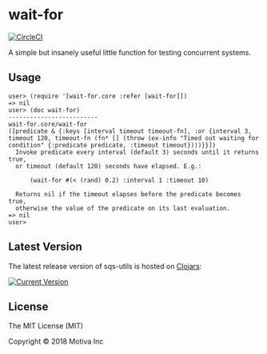 # wait-for

[![CircleCI](https://circleci.com/gh/Motiva-AI/wait-for.svg?style=svg)](https://circleci.com/gh/Motiva-AI/wait-for)

A simple but insanely useful little function for testing concurrent systems.

## Usage

```
user> (require '[wait-for.core :refer [wait-for]])
=> nil
user> (doc wait-for)
-------------------------
wait-for.core/wait-for
([predicate & {:keys [interval timeout timeout-fn], :or {interval 3, timeout 120, timeout-fn (fn* [] (throw (ex-info "Timed out waiting for condition" {:predicate predicate, :timeout timeout})))}}])
  Invoke predicate every interval (default 3) seconds until it returns true,
  or timeout (default 120) seconds have elapsed. E.g.:

      (wait-for #(< (rand) 0.2) :interval 1 :timeout 10)

  Returns nil if the timeout elapses before the predicate becomes true,
  otherwise the value of the predicate on its last evaluation.
=> nil
user>
```

## Latest Version

The latest release version of sqs-utils is hosted on [Clojars](https://clojars.org):

[![Current Version](https://clojars.org/motiva/wait-for/latest-version.svg)](https://clojars.org/motiva/wait-for)

## License

The MIT License (MIT)

Copyright © 2018 Motiva Inc

